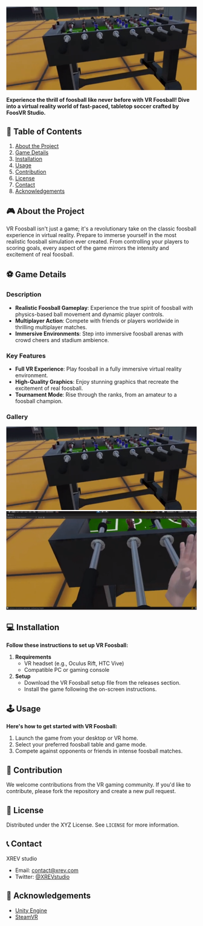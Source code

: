 
![VR Foosball Banner](images/fossx1.png)

**Experience the thrill of foosball like never before with VR Foosball! Dive into a virtual reality world of fast-paced, tabletop soccer crafted by FoosVR Studio.**

## 📌 Table of Contents

1. [About the Project](#about-the-project)
2. [Game Details](#game-details)
3. [Installation](#installation)
4. [Usage](#usage)
5. [Contribution](#contribution)
6. [License](#license)
7. [Contact](#contact)
8. [Acknowledgements](#acknowledgements)

## 🎮 About the Project

VR Foosball isn't just a game; it's a revolutionary take on the classic foosball experience in virtual reality. Prepare to immerse yourself in the most realistic foosball simulation ever created. From controlling your players to scoring goals, every aspect of the game mirrors the intensity and excitement of real foosball.

## ⚽ Game Details

### Description

- **Realistic Foosball Gameplay**: Experience the true spirit of foosball with physics-based ball movement and dynamic player controls.
- **Multiplayer Action**: Compete with friends or players worldwide in thrilling multiplayer matches.
- **Immersive Environments**: Step into immersive foosball arenas with crowd cheers and stadium ambience.

### Key Features

- **Full VR Experience**: Play foosball in a fully immersive virtual reality environment.
- **High-Quality Graphics**: Enjoy stunning graphics that recreate the excitement of real foosball.
- **Tournament Mode**: Rise through the ranks, from an amateur to a foosball champion.

### Gallery

![VR Foosball Gameplay 1](images/fossx2.png)
![VR Foosball Gameplay 2](images/foss3.png)

## 💻 Installation

**Follow these instructions to set up VR Foosball:**

1. **Requirements**
   - VR headset (e.g., Oculus Rift, HTC Vive)
   - Compatible PC or gaming console
2. **Setup**
   - Download the VR Foosball setup file from the releases section.
   - Install the game following the on-screen instructions.

## 🕹️ Usage

**Here's how to get started with VR Foosball:**

1. Launch the game from your desktop or VR home.
2. Select your preferred foosball table and game mode.
3. Compete against opponents or friends in intense foosball matches.

## 🤝 Contribution

We welcome contributions from the VR gaming community. If you'd like to contribute, please fork the repository and create a new pull request.

## 📄 License

Distributed under the XYZ License. See `LICENSE` for more information.

## 📞 Contact

  XREV studio 
- Email: contact@xrev.com
- Twitter: [@XREVstudio](https://twitter.com/FoosVRStudio)

## 👏 Acknowledgements

- [Unity Engine](https://unity.com/)
- [SteamVR](https://developer.valvesoftware.com/wiki/SteamVR)


